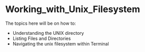 # Working_with_Unix_Filesystem

The topics here will be on how to:

  - Understanding the UNIX directory
  - Listing Files and Directories
  - Navigating the unix filesystem within Terminal 
